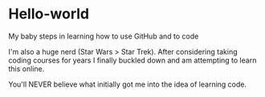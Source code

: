 # Hello-world
My baby steps in learning how to use GitHub and to code

I'm also a huge nerd (Star Wars > Star Trek).  After considering taking coding courses for years
I finally buckled down and am attempting to learn this online.

You'll NEVER believe what initially got me into the idea of learning code.
